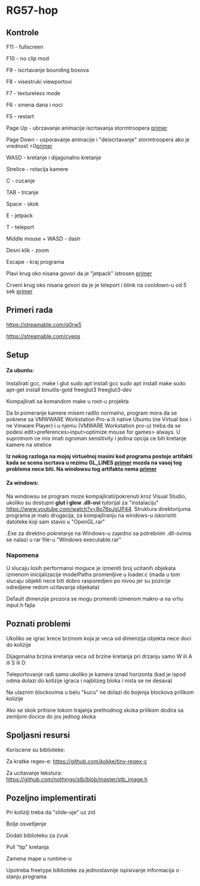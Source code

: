 # RG57-hop


## Kontrole

F11 - fullscreen

F10 - no clip mod

F9 - iscrtavanje bounding boxova

F8 - visestruki viewportovi

F7 - textureless mode

F6 - smena dana i noci

F5 - restart

Page Up - ubrzavanje animacije iscrtavanja stormtroopera [primer](https://gyazo.com/8d072249e81f36c8f0ac08080903c25f)

Page Down - usporavanje animacije i "deiscrtavanje" stormtroopera ako je vrednost <0[primer](https://gyazo.com/40bd200643d8cfd8ce6145194a407388)

WASD - kretanje i dijagonalno kretanje
 
Strelice - rotacija kamere

C - cucanje

TAB - trcanje

Space - skok

E - jetpack

T - teleport

Middle mouse + WASD - dash

Desni klik - zoom

Escape - kraj programa

Plavi krug oko nisana govori da je "jetpack" istrosen [primer](https://gyazo.com/39829cedca9250ff2d76b6d2d3365b02)

Crveni krug oko nisana govori da je je teleport i blink na cooldown-u od 5 sek [primer](https://gyazo.com/ae9c9c8d92ad44f0d73c8d08c2539232)
## Primeri rada
https://streamable.com/q0rw5

https://streamable.com/cyeps

## Setup

#### Za ubuntu:

Instalirati gcc, make i glut
sudo apt install gcc
sudo apt install make
sudo apt-get install binutils-gold freeglut3 freeglut3-dev 

Kompajlirati sa komandom make u root-u projekta

Da bi pomeranje kamere misem radilo normalno, program mora da se pokrene sa VMWWARE Workstation Pro-a ili native Ubuntu (ne Virtual box i ne Vmware Player) i u njemu (VMWARE Workstation pro-u) treba da se podesi edit>preferences>input>optimize mouse for games> always.
U suprotnom ce mis imati ogroman sensitivity i jedina opcija ce biti kretanje kamere na strelice

**Iz nekog razloga na mojoj virtuelnoj masini kod programa postoje artifakti kada se scena iscrtava u rezimu GL_LINES [primer](https://gyazo.com/fb9e1695cfcf707c4b7928b48d046156)
mozda na vasoj tog problema nece biti. Na windowsu tog artifakta nema [primer](https://gyazo.com/e42b0237a4c03971c76a8568a321619c)**


#### Za windows:

Na windowsu se program moze kompajlirati/pokrenuti kroz Visual Studio, ukoliko su dostupni **glut i glew .dll-ovi**
tutorijal za "instalaciju" https://www.youtube.com/watch?v=8p76pJsUP44. Struktura direktorijuma programa je malo drugacija, za kompajliranju na windows-u iskoristiti datoteke koji sam stavio u "OpenGL.rar"

.Exe za direktno pokretanje na Windows-u zajedno sa potrebnim .dll-ovima se nalazi u rar file-u "Windows executable.rar"



### Napomena
U slucaju losih performansi moguce je izmeniti broj ucitanih objekata izmenom inicijalizacije  modelPaths promenljive u loader.c (mada u tom slucaju objekti nece biti dobro rasporedjeni po nivou jer su pozicije odredjene redom ucitavanja objekata)

Default dimenzije prozora se mogu promeniti izmenom makro-a na vrhu input.h fajla

## Poznati problemi

Ukoliko se igrac krece brzinom koja je veca od dimenzija objekta nece doci do kolizije

Dijagonalna brzina kretanja veca od brzine kretanja pri drzanju samo W ili A ili S ili D

Teleportovanje radi samo ukoliko je kamera iznad horizonta 
(kad je ispod odma dolazi do kolizije igraca i najblizeg bloka i nista se ne desava)

Na ulaznim blockovima u belu "kucu" ne dolazi do bojenja blockova prilikom kolizije

Ako se skok pritisne tokom trajanja prethodnog skoka prilikom dodira sa zemljom docice do jos jednog skoka

## Spoljasni resursi

Koriscene su biblioteke:

Za kratke regex-e: https://github.com/kokke/tiny-regex-c

Za ucitavanje tekstura: https://github.com/nothings/stb/blob/master/stb_image.h


## Pozeljno implementirati

Pri koliziji treba da "slide-uje" uz zid

Bolje osvetljenje

Dodati biblioteku za zvuk

Pull "tip" kretanja

Zamena mape u runtime-u

Upotreba freetype biblioteke za jednostavnije ispisivanje informacija o stanju programa

